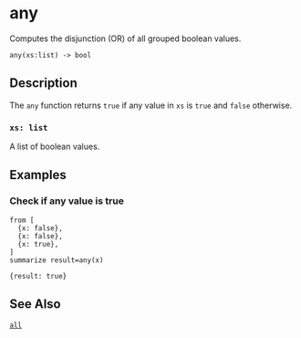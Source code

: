 # any

Computes the disjunction (OR) of all grouped boolean values.

```tql
any(xs:list) -> bool
```

## Description

The `any` function returns `true` if any value in `xs` is `true` and `false`
otherwise.

### `xs: list`

A list of boolean values.

## Examples

### Check if any value is true

```tql
from [
  {x: false},
  {x: false},
  {x: true},
]
summarize result=any(x)
```

```tql
{result: true}
```

## See Also

[`all`](all.md)
